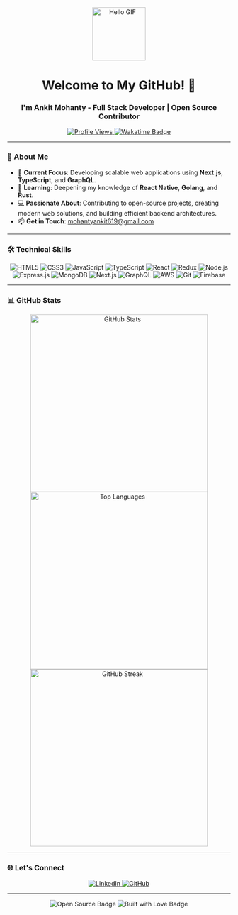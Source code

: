 <div align="center">
  <img src="https://media.giphy.com/media/v1.Y2lkPTc5MGI3NjExdG1mbjI5NnB2OHZraGZwanMxOWNqNm5hcTIwc29kODVrZGN3MnBrNCZlcD12MV9pbnRlcm5hbF9naWZfYnlfaWQmY3Q9Zw/11KzOet1ElBDz2/giphy.gif" width="120px" alt="Hello GIF">
  <h1>Welcome to My GitHub! 👋</h1>
  <h3>I'm Ankit Mohanty - Full Stack Developer | Open Source Contributor</h3>
</div>

<p align="center">
  <a href="https://github.com/Ankitmohanty2">
    <img src="https://komarev.com/ghpvc/?username=Ankitmohanty2&style=for-the-badge&color=brightgreen" alt="Profile Views">
  </a>
  <a href="https://wakatime.com/@018cc5da-3dee-4f24-aa62-88eae14a8ad3">
    <img src="https://wakatime.com/badge/user/018cc5da-3dee-4f24-aa62-88eae14a8ad3.svg" alt="Wakatime Badge">
  </a>
</p>

---

### 🌟 About Me

- 💼 **Current Focus**: Developing scalable web applications using **Next.js**, **TypeScript**, and **GraphQL**.
- 🌱 **Learning**: Deepening my knowledge of **React Native**, **Golang**, and **Rust**.
- 💻 **Passionate About**: Contributing to open-source projects, creating modern web solutions, and building efficient backend architectures.
- 📫 **Get in Touch**: [mohantyankit619@gmail.com](mailto:mohantyankit619@gmail.com)

---

### 🛠 Technical Skills

<p align="center">
  <img src="https://img.shields.io/badge/HTML5-E34F26?logo=html5&logoColor=white" alt="HTML5">
  <img src="https://img.shields.io/badge/CSS3-1572B6?logo=css3&logoColor=white" alt="CSS3">
  <img src="https://img.shields.io/badge/JavaScript-F7DF1E?logo=javascript&logoColor=black" alt="JavaScript">
  <img src="https://img.shields.io/badge/TypeScript-007ACC?logo=typescript&logoColor=white" alt="TypeScript">
  <img src="https://img.shields.io/badge/React-61DAFB?logo=react&logoColor=black" alt="React">
  <img src="https://img.shields.io/badge/Redux-764ABC?logo=redux&logoColor=white" alt="Redux">
  <img src="https://img.shields.io/badge/Node.js-339933?logo=node.js&logoColor=white" alt="Node.js">
  <img src="https://img.shields.io/badge/Express.js-000000?logo=express&logoColor=white" alt="Express.js">
  <img src="https://img.shields.io/badge/MongoDB-47A248?logo=mongodb&logoColor=white" alt="MongoDB">
  <img src="https://img.shields.io/badge/Next.js-000000?logo=next.js&logoColor=white" alt="Next.js">
  <img src="https://img.shields.io/badge/GraphQL-E10098?logo=graphql&logoColor=white" alt="GraphQL">
  <img src="https://img.shields.io/badge/AWS-232F3E?logo=amazon-aws&logoColor=white" alt="AWS">
  <img src="https://img.shields.io/badge/Git-F05032?logo=git&logoColor=white" alt="Git">
  <img src="https://img.shields.io/badge/Firebase-FFCA28?logo=firebase&logoColor=black" alt="Firebase">
</p>

---

### 📊 GitHub Stats

<p align="center">
  <img src="https://github-readme-stats.vercel.app/api?username=Ankitmohanty2&show_icons=true&theme=tokyonight&hide_border=true" alt="GitHub Stats" width="400px">
  <img src="https://github-readme-stats.vercel.app/api/top-langs/?username=Ankitmohanty2&layout=compact&theme=tokyonight&hide_border=true" alt="Top Languages" width="400px">
  <img src="https://streak-stats.demolab.com?user=Ankitmohanty2&theme=tokyonight&hide_border=true" alt="GitHub Streak" width="400px">
</p>

---

### 🌐 Let's Connect

<p align="center">
  <a href="https://linkedin.com/in/ankit-mohanty-3036ba209" target="_blank">
    <img src="https://img.shields.io/badge/LinkedIn-0A66C2?style=for-the-badge&logo=linkedin&logoColor=white" alt="LinkedIn">
  </a>
  <a href="https://github.com/Ankitmohanty2" target="_blank">
    <img src="https://img.shields.io/badge/GitHub-181717?style=for-the-badge&logo=github&logoColor=white" alt="GitHub">
  </a>
</p>


---

<div align="center">
  <img src="https://forthebadge.com/images/badges/open-source.svg" alt="Open Source Badge">
  <img src="https://forthebadge.com/images/badges/built-with-love.svg" alt="Built with Love Badge">
</div>




